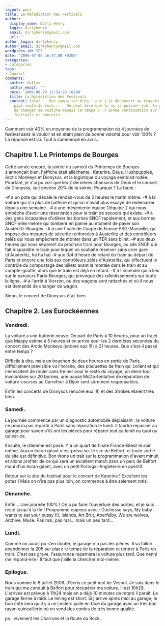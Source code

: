 ```yaml
---
layout: post
title: La Malédiction des Festivals
author:
  display_name: Dirty Henry
  login: dirtyhenry
  email: dirtyhenry@gmail.com
  url: ''
author_login: dirtyhenry
author_email: dirtyhenry@gmail.com
wordpress_id: 325
date: '2006-07-08 16:47:00 +0200'
categories:
- Catégories
tags:
- Concert
comments:
- author: Gullys
  author_email: ''
  date: '2006-08-23 12:54:20 +0200'
  title: La Malédiction des Festivals
  content: Salut    Ben sympa ton blog ! que j'ai découvert au travers des surf sur
    page route du rock...   On peut dire que tu as la poisse! euh, tu as pas décider
    de changer de voiture depuis le temps ? ;) Bonne continuation sur la route des
    festivals et concerts
---
```

Comment voir 40% en moyenne de la programmation de 4 journées de festival sans le vouloir et en étant plein de bonne volonté pour voir 100% ? La réponse est ici. Tout a commencé en avril...

<h2>Chapitre 1. Le Printemps de Bourges</h2>

Cette année encore, la soirée du samedi du Printemps de Bourges s'annonçait bien, l'affiche était alléchante : Katerine, Deus, Hushpuppies, Arctic Monkeys et Dionysos, et la logistique du voyage semblait rodée. Pourtant, je n'ai pu voir que les 2 dernières chansons de Deus et le concert de Dionysos, soit environ 20% de la soirée. Pourquoi ? La faute :

-# à un pote qui décale le rendez-vous de 2 heures le matin même.
-# à la voiture qui n'a plus de batterie et qu'on n'avait plus essayé de redémarrer depuis une semaine.
-# à une mésentente équipe 1/équipe 2 qui nous empêche d'avoir une réservation pour le train de secours qui existe.
-# à des gens incapables d'utiliser les bornes SNCF rapidement, et aux bornes SNCF elles-même qui tombent en panne au moment de payer son Austerlitz-Bourges.
-# à une finale de Coupe de France PSG-Marseille, qui impose des mesures de sécurité renforcées à Austerlitz et des contrôleurs zélés qui nous empêchent de monter dans un TER sans billet.
-# aux deux heures qui nous séparent du prochain train pour Bourges, au site SNCF qui fait disparaître le train pour lequel on souhaite réserver sans crier gare (d'Austerlitz, ha ha ha)
-# aux 3/4 d'heure de retard du train au départ de Paris et encore une fois aux contrôleurs zélés d'Austerlitz, qui effectuent le contrôle du compostage des billets avant la montée dans le train et au compte-goutte, alors que le train est déjà en retard.
-# à l'incendie qui a lieu sur le parcours Paris-Bourges, qui provoque des ralentissements sur toute la ligne.
-# à l'arrêt à Vierzon, où des wagons sont rattachés et où il nous est demandé de changer de wagon.

Sinon, le concert de Dionysos était bien.

<h2>Chapitre 2. Les Eurockéennes</h2>

<h3>Vendredi.</h3>

La voiture a une batterie neuve. On part de Paris à 10 heures, pour un trajet que Mappy estime à 5 heures et on arrive pour les 2 dernières secondes du concert des Arctic Monkeys (encore eux !!!) à 21 heures. Que s'est-il passé entre temps ?

Difficile à dire, mais un bouchon de deux heures en sortie de Paris, difficilement prévisible vu l'horaire, des plaquettes de frein qui collent et qui nécessitent de rouler sans freiner pour le reste du voyage, un demi-tour involontaire sur 20 bornes, une pause McDo-tentative de réparation de voiture-courses au Carrefour à Dijon sont sûrement responsables.

Enfin les concerts de Dionysos (encore eux !!!) et des Strokes étaient très bien.

<h3>Samedi.</h3>

La journée commence par un diagnostic automobile déplaisant : la voiture ne pourra pas repartir à Paris sans réparation le lundi. Il faudra repasser au garage pour savoir s'ils ont les pièces pour réparer tout ça lundi ou quoi ou qu'est-ce. 

Ensuite, le dilemme est posé. Y'a un quart de finale France-Brésil le soir même. Aucun écran géant n'est prévu sur le site de Belfort, et toute sortie du site est définitive. Bon tirons un trait sur la programmation d'avant minuit et allons profiter de ce qui sera un excellent match dans un parc de Belfort muni d'un écran géant, avec un petit Portugal-Angleterre en apéritif.

Retour sur le site du festival pour le concert de Katerine ! Excellent tes potes ! Mais on n'ira pas plus loin, on commence à être salement rotis.

<h3>Dimanche.</h3>

Enfin... Une journée 100% ! On a pu faire l'ouverture des portes, et je suis resté jusqu'à la fin ! Programme copieux avec : Duchesse says, My baby wants to eat your pussy (!), Islands, Art Brut, Aberfelby, We are wolves, Archive, Muse. Pas mal, pas mal... mais un peu tard...

<h3>Lundi.</h3>

Comme on aurait pu s'en douter, le garage n'a pas les pièces. Il va falloir abandonner la 205 sur place le temps de la réparation et rentrer à Paris en train. C'est pas grave, l'assurance rapatriera la voiture plus tard. Que nenni me répond-elle ! Il faut que j'aille la chercher moi-même.

<h3>Epilogue.</h3>

Nous somme le 8 juillet 2006. J'écris ce petit mot de Vesoul. Je suis dans le train qui me conduit à Belfort pour récupérer ma voiture. Il est 10h29. L'arrivée est prévue à 11h24 mais on a déjà 10 minutes de retard il paraît. Le garage ferme à midi. Le timing est short. Si j'arrive après midi au garage, le bon côté sera qu'il y a un Leclerc juste en face du garage avec un très bon rayon quincaillerie où on vend des cordes de très bonne qualité.

ps : vivement les Charrues et la Route du Rock.
